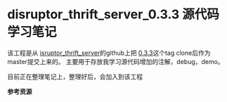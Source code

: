 # disruptor_thrift_server_0.3.3 源代码学习笔记
该工程是从 [isruptor_thrift_server](https://github.com/kyle-liu/disruptor_thrift_server)的github上把
[0.3.3](https://github.com/kyle-liu/disruptor_thrift_server/tree/0.3.3)这个tag clone后作为master提交上来的。
主要用于存放我学习源代码增加的注解，debug，demo。

目前正在整理笔记上，整理好后，会加入到该工程

**参考资源**


